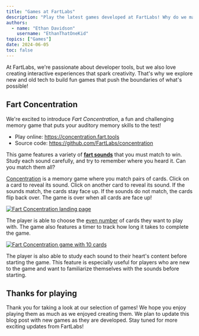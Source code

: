 ```yaml
---
title: "Games at FartLabs"
description: "Play the latest games developed at FartLabs! Why do we make games?"
authors:
  - name: "Ethan Davidson"
    username: "EthanThatOneKid"
topics: ["Games"]
date: 2024-06-05
toc: false
---
```


At FartLabs, we're passionate about developer tools, but we also love creating
interactive experiences that spark creativity. That's why we explore new and old
tech to build fun games that push the boundaries of what's possible!

## Fart Concentration

We're excited to introduce _Fart Concentration_, a fun and challenging memory
game that puts your auditory memory skills to the test!

- Play online: <https://concentration.fart.tools>
- Source code: <https://github.com/FartLabs/concentration>

This game features a variety of
[**fart sounds**](https://concentration.fart.tools/sounds) that you must match
to win. Study each sound carefully, and try to remember where you heard it. Can
you match them all?

[Concentration](https://en.wikipedia.org/wiki/Concentration_(game)) is a memory
game where you match pairs of cards. Click on a card to reveal its sound. Click
on another card to reveal its sound. If the sounds match, the cards stay face
up. If the sounds do not match, the cards flip back over. The game is over when
all cards are face up!

[![Fart Concentration landing page](https://github.com/EthanThatOneKid/fart-concentration/assets/31261035/f8d885e5-1544-41f5-8c02-49252e68da5a)](https://concentration.fart.tools)

The player is able to choose the
[even number](https://simple.wikipedia.org/wiki/Even_number) of cards they want
to play with. The game also features a timer to track how long it takes to
complete the game.

[![Fart Concentration game with 10 cards](https://github.com/EthanThatOneKid/fart-concentration/assets/31261035/cf79371a-6ece-4121-9de1-b88d7a4c648b)](https://concentration.fart.tools/10)

The player is also able to study each sound to their heart's content before
starting the game. This feature is especially useful for players who are new to
the game and want to familiarize themselves with the sounds before starting.

## Thanks for playing

Thank you for taking a look at our selection of games! We hope you enjoy playing
them as much as we enjoyed creating them. We plan to update this blog post with
new games as they are developed. Stay tuned for more exciting updates from
FartLabs!
